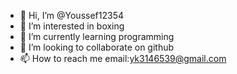 - 👋 Hi, I’m @Youssef12354
- 👀 I’m interested in boxing
- 🌱 I’m currently learning programming
- 💞️ I’m looking to collaborate on github
- 📫 How to reach me email:yk3146539@gmail.com

<!---
Youssef12354/Youssef12354 is a ✨ special ✨ repository because its `README.md` (this file) appears on your GitHub profile.
You can click the Preview link to take a look at your changes.
--->
